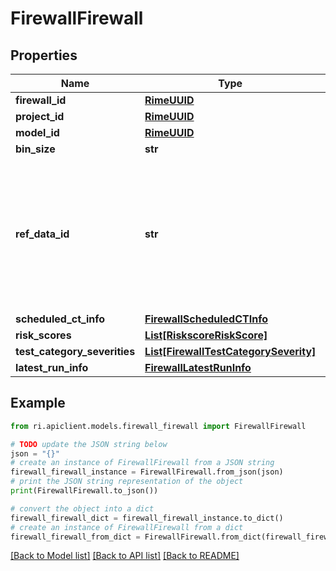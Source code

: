 # FirewallFirewall


## Properties

Name | Type | Description | Notes
------------ | ------------- | ------------- | -------------
**firewall_id** | [**RimeUUID**](RimeUUID.md) |  | [optional] 
**project_id** | [**RimeUUID**](RimeUUID.md) |  | [optional] 
**model_id** | [**RimeUUID**](RimeUUID.md) |  | [optional] 
**bin_size** | **str** |  | [optional] 
**ref_data_id** | **str** | The semantic ID of the reference dataset. This should correspond with the primary key in the Dataset Registry. | [optional] 
**scheduled_ct_info** | [**FirewallScheduledCTInfo**](FirewallScheduledCTInfo.md) |  | [optional] 
**risk_scores** | [**List[RiskscoreRiskScore]**](RiskscoreRiskScore.md) |  | [optional] 
**test_category_severities** | [**List[FirewallTestCategorySeverity]**](FirewallTestCategorySeverity.md) |  | [optional] 
**latest_run_info** | [**FirewallLatestRunInfo**](FirewallLatestRunInfo.md) |  | [optional] 

## Example

```python
from ri.apiclient.models.firewall_firewall import FirewallFirewall

# TODO update the JSON string below
json = "{}"
# create an instance of FirewallFirewall from a JSON string
firewall_firewall_instance = FirewallFirewall.from_json(json)
# print the JSON string representation of the object
print(FirewallFirewall.to_json())

# convert the object into a dict
firewall_firewall_dict = firewall_firewall_instance.to_dict()
# create an instance of FirewallFirewall from a dict
firewall_firewall_from_dict = FirewallFirewall.from_dict(firewall_firewall_dict)
```
[[Back to Model list]](../README.md#documentation-for-models) [[Back to API list]](../README.md#documentation-for-api-endpoints) [[Back to README]](../README.md)

